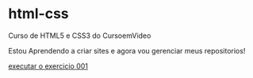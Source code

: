 # html-css
 Curso de HTML5 e CSS3 do CursoemVideo

 Estou Aprendendo a criar sites e agora vou gerenciar meus repositorios!

<a href="https://jeduardorj.github.io/html-css/exercicios/ex001/index.html">executar o exercicio 001 </a>